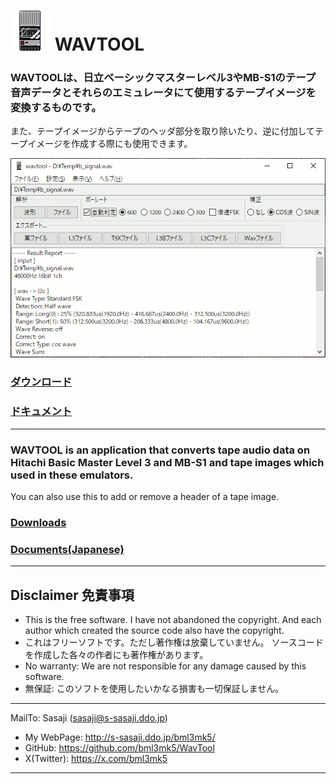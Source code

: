 # ![](wavtool_icon.png) WAVTOOL

### WAVTOOLは、日立ベーシックマスターレベル3やMB-S1のテープ音声データとそれらのエミュレータにて使用するテープイメージを変換するものです。
また、テープイメージからテープのヘッダ部分を取り除いたり、逆に付加してテープイメージを作成する際にも使用できます。

![wavtool screen shot](wavtool_scrn.png)

### [ダウンロード](https://github.com/bml3mk5/WavTool/releases)

### [ドキュメント](../../tree/main/docs)

------------------------------------------------------------------------------
### WAVTOOL is an application that converts tape audio data on Hitachi Basic Master Level 3 and MB-S1 and tape images which used in these emulators.
You can also use this to add or remove a header of a tape image.

### [Downloads](https://github.com/bml3mk5/WavTool/releases)

### [Documents(Japanese)](../../tree/main/docs)

------------------------------------------------------------------------------

## Disclaimer 免責事項

* This is the free software. I have not abandoned the copyright.
  And each author which created the source code also have the copyright.
* これはフリーソフトです。ただし著作権は放棄していません。
  ソースコードを作成した各々の作者にも著作権があります。
* No warranty: We are not responsible for any damage caused by this software.
* 無保証: このソフトを使用したいかなる損害も一切保証しません。

------------------------------------------------------------------------------

 MailTo: Sasaji (sasaji@s-sasaji.ddo.jp)
 * My WebPage: http://s-sasaji.ddo.jp/bml3mk5/
 * GitHub:     https://github.com/bml3mk5/WavTool
 * X(Twitter): https://x.com/bml3mk5

------------------------------------------------------------------------------
